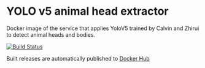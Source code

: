 # YOLO v5 animal head extractor

Docker image of the service that applies YoloV5 trained by Calvin and Zhirui to detect animal heads and bodies.

[![Build Status](https://drone.k8s.grechka.family/api/badges/LostPetInitiative/Calvin_Zhirui_Feature_Extractor/status.svg)](https://drone.k8s.grechka.family/LostPetInitiative/Calvin_Zhirui_Feature_Extractor)

Built releases are automatically published to [Docker Hub](https://hub.docker.com/repository/docker/lostpetinitiative/calvin_zhirui_feature_extractor)